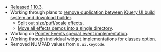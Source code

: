 * [Released 1.10.3](http://blog.jqueryui.com/2013/05/jquery-ui-1-10-3/).
* Working through plans to [remove duplication between jQuery UI build system and download builder](https://github.com/jquery/jquery-ui/pull/951).
  * [Split out size/puff/scale effects](https://github.com/jquery/jquery-ui/pull/981).
  * [Move all effects demos into a single directory](https://github.com/jquery/jquery-ui/pull/982).
* Working on [Pointer Events special event implementation](https://github.com/jquery/jquery-ui/pull/957).
* Working through individual widget implementations for [classes option](https://github.com/jquery/jquery-ui/pull/790).
* Removed NUMPAD values from `$.ui.keyCode`.
